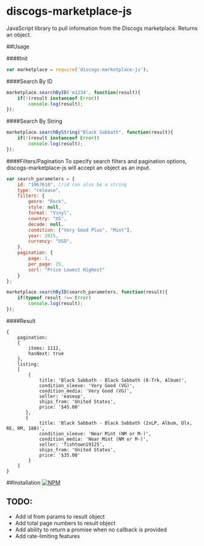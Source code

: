 # discogs-marketplace-js

JavaScript library to pull information from the Discogs marketplace.  Returns an object.


##Usage

####Init

````javascript
var marketplace = require('discogs-marketplace-js');
````

####Search By ID

````javascript
marketplace.searchByID('m1234', function(result){
	if(!(result instanceof Error))
		console.log(result);
});
````

####Search By String

````javascript
marketplace.searchByString("Black Sabbath", function(result){
	if(!(result instanceof Error))
		console.log(result);
});
````

####Filters/Pagination
To specify search filters and pagination options, discogs-marketplace-js will accept an object as an input.

````javascript
var search_parameters = {
	id: "1067610", //id can also be a string
	type: "release",
	filters: {
		genre: "Rock",
		style: null,
		format: "Vinyl",
		country: "US",
		decade: null,
		condition: ["Very Good Plus", "Mint"],
		year: 2015,
		currency: "USD",
	},
	pagination: {
		page: 1,
		per_page: 25,
		sort: "Price Lowest Highest"
	}
};

marketplace.searchByID(search_parameters, function(result){
	if(typeof result !== Error)
		console.log(result);
});
````

####Result

````
{ 
	pagination: 
	{ 
		items: 1112, 
		hasNext: true 
	},
  	listing: 
   	[ 
   		{	
   			title: 'Black Sabbath - Black Sabbath (8-Trk, Album)',
       		condition_sleeve: 'Very Good (VG)',
	       	condition_media: 'Very Good (VG)',
	       	seller: 'easeup',
	       	ships_from: 'United States',
	       	price: '$45.00' 
	   },
	   { 
	   		title: 'Black Sabbath - Black Sabbath (2xLP, Album, Dlx, RE, RM, 180)',
		    condition_sleeve: 'Near Mint (NM or M-)',
		    condition_media: 'Near Mint (NM or M-)',
		    seller: 'fishtown19125',
		    ships_from: 'United States',
		    price: '$35.00' 
		}
	]
}
````


##Installation
[![NPM](https://nodei.co/npm/discogs-marketplace-js.png)](https://nodei.co/npm/discogs-marketplace-js/)

## TODO:
* Add id from params to result object
* Add total page numbers to result object
* Add ability to return a promise when no callback is provided
* Add rate-limiting features

